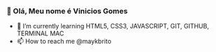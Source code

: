 
### 👋 Olá, Meu nome é Vinicios Gomes

- 🌱 I’m currently learning HTML5, CSS3, JAVASCRIPT, GIT, GITHUB, TERMINAL MAC
- 📫 How to reach me @maykbrito
